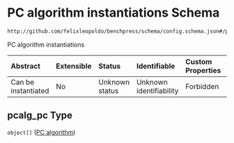 # PC algorithm instantiations Schema

```txt
http://github.com/felixleopoldo/benchpress/schema/config.schema.json#/properties/resources/properties/structure_learning_algorithms/properties/pcalg_pc
```

PC algorithm instantiations

| Abstract            | Extensible | Status         | Identifiable            | Custom Properties | Additional Properties | Access Restrictions | Defined In                                                       |
| :------------------ | :--------- | :------------- | :---------------------- | :---------------- | :-------------------- | :------------------ | :--------------------------------------------------------------- |
| Can be instantiated | No         | Unknown status | Unknown identifiability | Forbidden         | Allowed               | none                | [config.schema.json*](config.schema.json "open original schema") |

## pcalg_pc Type

`object[]` ([PC algorithm](config-definitions-pc-algorithm.md))
